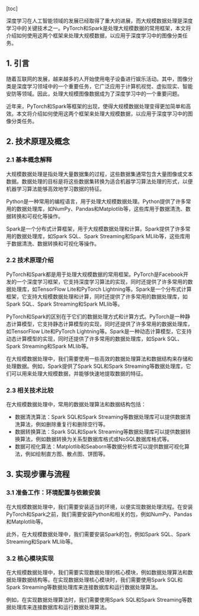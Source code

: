 
[toc]                    
                
                
深度学习在人工智能领域的发展已经取得了重大的进展，而大规模数据处理是深度学习中的关键技术之一。PyTorch和Spark是处理大规模数据的常用框架，本文将介绍如何使用这两个框架来处理大规模数据，以应用于深度学习中的图像分类任务。

## 1. 引言

随着互联网的发展，越来越多的人开始使用电子设备进行娱乐活动。其中，图像分类是深度学习领域中的一个重要任务，它广泛应用于计算机视觉、虚拟现实、智能安防等领域。因此，处理大规模图像数据成为了深度学习中的一个重要问题。

近年来，PyTorch和Spark等框架的出现，使得大规模数据处理变得更加简单和高效。本文将介绍如何使用这两个框架来处理大规模数据，以应用于深度学习中的图像分类任务。

## 2. 技术原理及概念

### 2.1 基本概念解释

大规模数据处理是指处理大量数据集的过程，这些数据集通常包含大量图像或文本数据。数据处理的目标是将这些数据集转换为适合机器学习算法处理的形式，以便机器学习算法能够高效地学习数据的特征。

Python是一种常用的编程语言，用于处理大规模数据处理。Python提供了许多常用的数据处理库，如NumPy、Pandas和Matplotlib等，这些库用于数据清洗、数据转换和可视化等操作。

Spark是一个分布式计算框架，用于大规模数据处理和计算。Spark提供了许多常用的数据处理库，如Spark SQL、Spark Streaming和Spark MLlib等，这些库用于数据清洗、数据转换和可视化等操作。

### 2.2 技术原理介绍

PyTorch和Spark都是用于处理大规模数据的常用框架。PyTorch是Facebook开发的一个深度学习框架，它支持深度学习算法的实现，同时还提供了许多常用的数据处理库，如TensorFlow Lite和PyTorch Lightning等。Spark是一个分布式计算框架，它支持大规模数据处理和计算，同时还提供了许多常用的数据处理库，如Spark SQL、Spark Streaming和Spark MLlib等。

PyTorch和Spark的区别在于它们的数据处理方式和计算方式。PyTorch是一种静态计算模型，它支持静态计算模型的实现，同时还提供了许多常用的数据处理库，如TensorFlow Lite和PyTorch Lightning等。Spark是一种动态计算模型，它支持动态计算模型的实现，同时还提供了许多常用的数据处理库，如Spark SQL、Spark Streaming和Spark MLlib等。

在大规模数据处理中，我们需要使用一些高效的数据处理算法和数据结构来存储和处理数据。例如，Spark提供了Spark SQL和Spark Streaming等数据处理库，它们可以用来处理大规模数据，并能够快速地提取数据的特征。

### 2.3 相关技术比较

在大规模数据处理中，常用的数据处理算法和数据结构包括：

* 数据清洗算法：Spark SQL和Spark Streaming等数据处理库可以提供数据清洗算法，例如删除重复行和删除空行等。
* 数据转换算法：Spark SQL和Spark Streaming等数据处理库可以提供数据转换算法，例如数据转换为关系型数据库格式或NoSQL数据库格式等。
* 数据可视化算法：Matplotlib和Seaborn等数据分析库可以提供数据可视化算法，例如绘制直方图、散点图、饼图等。

## 3. 实现步骤与流程

### 3.1 准备工作：环境配置与依赖安装

在大规模数据处理中，我们需要安装适当的环境，以便实现数据处理流程。在安装PyTorch和Spark之前，我们需要安装Python和相关的包，例如NumPy、Pandas和Matplotlib等。

此外，在大规模数据处理中，我们需要安装Spark的包，例如Spark SQL、Spark Streaming和Spark MLlib等。

### 3.2 核心模块实现

在大规模数据处理中，我们需要实现数据处理的核心模块，例如数据处理算法和数据处理数据结构等。在实现数据处理核心模块时，我们需要使用Spark SQL和Spark Streaming等数据处理库来连接数据库和运行数据处理算法。

例如，在实现数据处理算法时，我们需要使用Spark SQL和Spark Streaming等数据处理库来连接数据库和运行数据处理算法。

